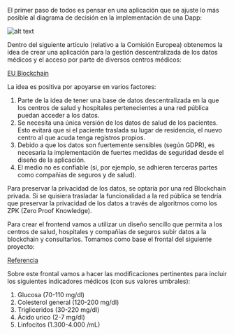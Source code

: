El primer paso de todos es pensar en una aplicación que se ajuste lo más posible al diagrama de decisión en la implementación de una Dapp:

![alt text](https://github.com/PedroCCBlck/Dise-o-y-desarrollo/blob/master/PEC%203/diagrama%20de%20decisi%C3%B3n%20blockchain.png "Blockchain decision")

Dentro del siguiente artículo (relativo a la Comisión Europea) obtenemos la idea de crear una aplicación para la gestión descentralizada de los datos médicos y el acceso por parte de diversos centros médicos:

[EU Blockchain](https://ec.europa.eu/digital-single-market/en/blockchain-technologies)

La idea es positiva por apoyarse en varios factores:
1) Parte de la idea de tener una base de datos descentralizada en la que los centros de salud y hospitales pertenecientes a una red pública puedan acceder a los datos.
2) Se necesita una única versión de los datos de salud de los pacientes. Esto evitará que si el paciente traslada su lugar de residencia, el nuevo centro al que acuda tenga registros propios.
3) Debido a que los datos son fuertemente sensibles (según GDPR), es necesaria la implementación de fuertes medidas de seguridad desde el diseño de la aplicación.
4) El medio no es confiable (si, por ejemplo, se adhieren terceras partes como compañías de seguros y de salud).

Para preservar la privacidad de los datos, se optaría por una red Blockchain privada. Si se quisiera trasladar la funcionalidad a la red pública se tendría que preservar la privacidad de los datos a través de algoritmos como los ZPK (Zero Proof Knowledge).

Para crear el frontend vamos a utilizar un diseño sencillo que permita a los centros de salud, hospitales y compañías de seguros subir datos a la blockchain y consultarlos. Tomamos como base el frontal del siguiente proyecto:

[Referencia](https://github.com/IvanAbadzhiev/DecentralizedCarLog)

Sobre este frontal vamos a hacer las modificaciones pertinentes para incluir los siguientes indicadores médicos (con sus valores umbrales):
1) Glucosa (70-110 mg/dl)
2) Colesterol general (120-200 mg/dl)
3) Trigliceridos (30-220 mg/dl)
4) Ácido urico (2-7 mg/dl)
5) Linfocitos (1.300-4.000 /mL)
